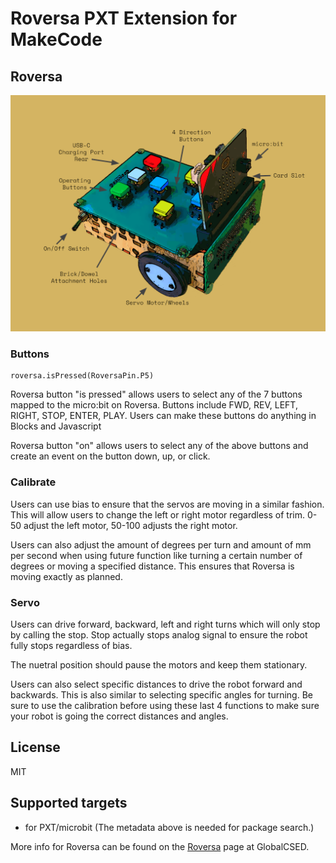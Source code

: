 # Roversa PXT Extension for MakeCode

## Roversa

![roversa v2.1](https://github.com/GlobalCSEd/roversa/blob/main/RAW_PICS/roversa%20v2.2-Getting%20Started%20GuideBCKGND.png?raw=true)

### Buttons

```blocks
roversa.isPressed(RoversaPin.P5)
```

Roversa button "is pressed" allows users to select any of the 7 buttons mapped to the micro:bit on Roversa. Buttons include FWD, REV, LEFT, RIGHT, STOP, ENTER, PLAY. Users can make these buttons do anything in Blocks and Javascript

Roversa button "on" allows users to select any of the above buttons and create an event on the button down, up, or click. 

### Calibrate
Users can use bias to ensure that the servos are moving in a similar fashion. This will allow users to change the left or right motor regardless of trim. 0-50 adjust the left motor, 50-100 adjusts the right motor.

Users can also adjust the amount of degrees per turn and amount of mm per second when using future function like turning a certain number of degrees or moving a specified distance. This ensures that Roversa is moving exactly as planned.

### Servo

Users can drive forward, backward, left and right turns which will only stop by calling the stop. Stop actually stops analog signal to ensure the robot fully stops regardless of bias.

The nuetral position should pause the motors and keep them stationary. 

Users can also select specific distances to drive the robot forward and backwards. This is also similar to selecting specific angles for turning. Be sure to use the calibration before using these last 4 functions to make sure your robot is going the correct distances and angles. 

## License

MIT

## Supported targets

* for PXT/microbit
(The metadata above is needed for package search.)

More info for Roversa can be found on the [Roversa](https://www.globalcsed.org/tools.html) page at GlobalCSED.
